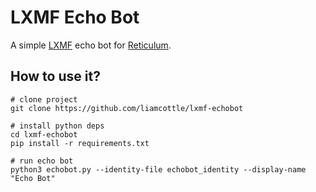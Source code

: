 # LXMF Echo Bot

A simple [LXMF](https://github.com/markqvist/LXMF/) echo bot for [Reticulum](https://github.com/markqvist/Reticulum/).

## How to use it?

```
# clone project
git clone https://github.com/liamcottle/lxmf-echobot

# install python deps
cd lxmf-echobot
pip install -r requirements.txt

# run echo bot
python3 echobot.py --identity-file echobot_identity --display-name "Echo Bot"
```
